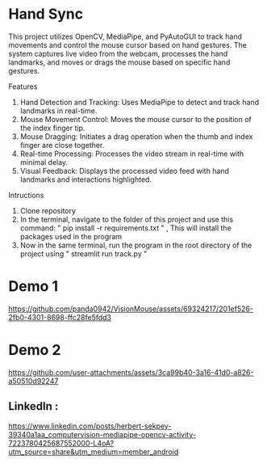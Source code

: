 # Hand Sync

This project utilizes OpenCV, MediaPipe, and PyAutoGUI to track hand movements and control the mouse cursor based on hand gestures. The system captures live video from the webcam, processes the hand landmarks, and moves or drags the mouse based on specific hand gestures.

Features
1. Hand Detection and Tracking: Uses MediaPipe to detect and track hand landmarks in real-time.
2. Mouse Movement Control: Moves the mouse cursor to the position of the index finger tip.
3. Mouse Dragging: Initiates a drag operation when the thumb and index finger are close together.
4. Real-time Processing: Processes the video stream in real-time with minimal delay.
5. Visual Feedback: Displays the processed video feed with hand landmarks and interactions highlighted.

Intructions 
1. Clone repository
2. In the terminal, navigate to the folder of this project and use this command:
   " pip install -r requirements.txt " , This will install the packages used in the program
3. Now in the same terminal, run the program in the root directory of the project using " streamlit run track.py "

# Demo 1
https://github.com/panda0942/VisionMouse/assets/69324217/201ef526-2fb0-4301-8698-ffc28fe5fdd3
# Demo 2
https://github.com/user-attachments/assets/3ca99b40-3a16-41d0-a826-a50510d92247


## Linkedln : 
https://www.linkedin.com/posts/herbert-sekpey-39340a1aa_computervision-mediapipe-opencv-activity-7223780425687552000-L4oA?utm_source=share&utm_medium=member_android

